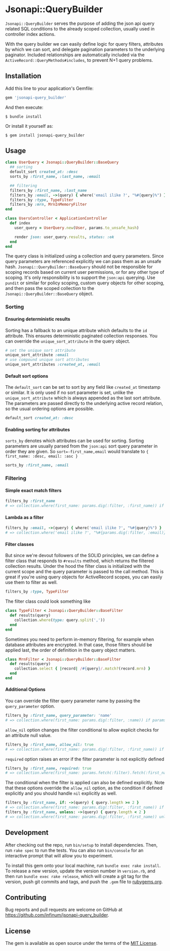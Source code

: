 # Jsonapi::QueryBuilder

`Jsonapi::QueryBuilder` serves the purpose of adding the json api query related SQL conditions to the already scoped
collection, usually used in controller index actions. 

With the query builder we can easily define logic for query filters, attributes by which we can sort, and delegate
pagination parameters to the underlying paginator. Included relationships are automatically included via the
`ActiveRecord::QueryMethods#includes`, to prevent N+1 query problems.

## Installation

Add this line to your application's Gemfile:

```ruby
gem 'jsonapi-query_builder'
```

And then execute:

    $ bundle install

Or install it yourself as:

    $ gem install jsonapi-query_builder

## Usage

```ruby
class UserQuery < Jsonapi::QueryBuilder::BaseQuery
  ## sorting
  default_sort created_at: :desc
  sorts_by :first_name, :last_name, :email

  ## filtering
  filters_by :first_name, :last_name
  filters_by :email, ->(query) { where('email ilike ?', "%#{query}%") }
  filters_by :type, TypeFilter
  filters_by :mrn, MrnInMemoryFilter
end

class UsersController < ApplicationController
  def index
    user_query = UserQuery.new(User, params.to_unsafe_hash)

    render json: user_query.results, status: :ok
  end
end
```

The query class is initialized using a collection and query parameters. Since query parameters are referenced explicitly
we can pass them as an unsafe hash. `Jsonapi::QueryBuilder::BaseQuery` should not be responsible for scoping records based on
current user permissions, or for any other type of scoping. It's only responsibility is to support the `json:api`
querying. Use `pundit` or similar for policy scoping, custom query objects for other scoping, and then pass the scoped
collection to the `Jsonapi::QueryBuilder::BaseQuery` object.

### Sorting
#### Ensuring deterministic results
Sorting has a fallback to an unique attribute which defaults to the `id` attribute. This ensures deterministic paginated
collection responses. You can override the `unique_sort_attribute` in the query object.
```ruby
# set the unique sort attribute
unique_sort_attribute :email
# use compound unique sort attributes
unique_sort_attributes :created_at, :email
````
#### Default sort options
The `default_sort` can be set to sort by any field like `created_at` timestamp or similar. It is only used if no sort
parameter is set, unlike the `unique_sort_attribute` which is always appended as the last sort attribute. The parameters
are passed directly to the underlying active record relation, so the usual ordering options are possible.
```ruby
default_sort created_at: :desc
```
#### Enabling sorting for attributes
`sorts_by` denotes which attributes can be used for sorting. Sorting parameters are usually parsed from the
`json:api` sort query parameter in order they are given. So `sort=-first_name,email` would translate to 
`{ first_name: :desc, email: :asc }`
```ruby
sorts_by :first_name, :email
```

### Filtering

#### Simple exact match filters
```ruby
filters_by :first_name
# => collection.where(first_name: params.dig(:filter, :first_name)) if params.dig(:filter, :first_name).present?
```

#### Lambda as a filter
```ruby
filters_by :email, ->(query) { where('email ilike ?', "%#{query}%") }
# => collection.where('email ilike ?', "%#{params.dig(:filter, :email)}%") if params.dig(:filter, :email).present?
```

#### Filter classes
But since we're devout followers of the SOLID principles, we can define a filter class that responds to `#results` method,
which returns the filtered collection results. Under the hood the filter class is initialized with the current scope and
the query parameter is passed to the call method. This is great if you're using query objects for ActiveRecord scopes,
you can easily use them to filter as well.
```ruby
filters_by :type, TypeFilter
```
The filter class could look something like
```ruby
class TypeFilter < Jsonapi::QueryBuilder::BaseFilter
  def results(query)
    collection.where(type: query.split(','))
  end
end
```
Sometimes you need to perform in-memory filtering, for example when database attributes are encrypted. In that case,
those filters should be applied last, the order of definition in the query object matters.
```ruby
class MrnFilter < Jsonapi::QueryBuilder::BaseFilter
  def results(query)
    collection.select { |record| /#{query}/.match?(record.mrn) }
  end
end
```

#### Additional Options
You can override the filter query parameter name by passing the `query_parameter` option.
```ruby
filters_by :first_name, query_parameter: 'name'
# => collection.where(first_name: params.dig(:filter, :name)) if params.dig(:filter, :name).present?
```
`allow_nil` option changes the filter conditional to allow explicit checks for an attribute null value.
```ruby
filters_by :first_name, allow_nil: true
# => collection.where(first_name: params.dig(:filter, :first_name)) if params[:filter]&.key?(:first_name)
```
`required` option raises an error if the filter parameter is not explicitly defined
```ruby
filters_by :first_name, required: true
# => collection.where(first_name: params.fetch(:filter).fetch(:first_name))
```
The conditional when the filter is applied can also be defined explicitly. Note that these options override the
`allow_nil` option, as the condition if defined explicitly and you should handle `nil` explicitly as well.
```ruby
filters_by :first_name, if: ->(query) { query.length >= 2 }
# => collection.where(first_name: params.dig(:filter, :first_name)) if params.dig(:filter, :first_name) >= 2
filters_by :first_name, unless: ->(query) { query.length < 2 }
# => collection.where(first_name: params.dig(:filter, :first_name)) unless params.dig(:filter, :first_name) < 2
```

## Development

After checking out the repo, run `bin/setup` to install dependencies. Then, run `rake spec` to run the tests. You can
also run `bin/console` for an interactive prompt that will allow you to experiment.

To install this gem onto your local machine, run `bundle exec rake install`. To release a new version, update the
version number in `version.rb`, and then run `bundle exec rake release`, which will create a git tag for the version,
push git commits and tags, and push the `.gem` file to [rubygems.org](https://rubygems.org).

## Contributing

Bug reports and pull requests are welcome on GitHub at https://github.com/infinum/jsonapi-query_builder.


## License

The gem is available as open source under the terms of the [MIT License](https://opensource.org/licenses/MIT).

